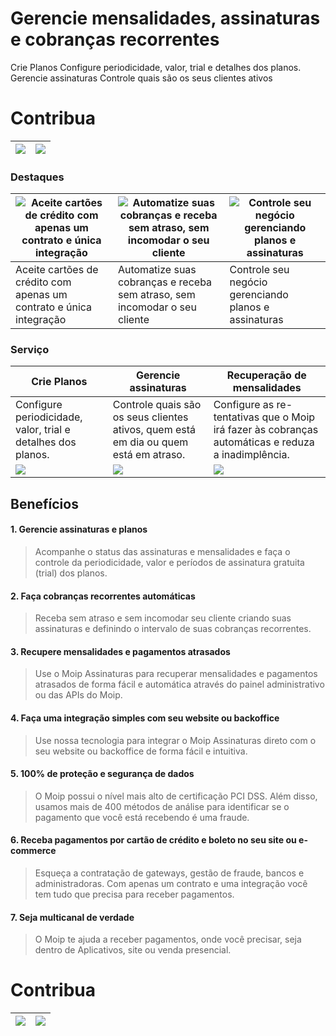 # Gerencie mensalidades, assinaturas e cobranças recorrentes
Crie Planos Configure periodicidade, valor, trial e detalhes dos planos. Gerencie assinaturas Controle quais são os seus clientes ativos

# Contribua
| [![](https://camo.githubusercontent.com/f7b339c769c56e1054ffd43f22dc78b8a3d259e1/68747470733a2f2f7777772e70617970616c6f626a656374732e636f6d2f70745f42522f42522f692f62746e2f62746e5f646f6e61746543435f4c472e676966)](https://www.paypal.com/cgi-bin/webscr?cmd=_s-xclick&hosted_button_id=5262W5FHDE6KA) | [![](https://camo.githubusercontent.com/21d47f65790802a084fd14539019e213bb0c18ee/68747470733a2f2f702e73696d672e756f6c2e636f6d2e62722f6f75742f70616773656775726f2f692f626f746f65732f646f61636f65732f3230397834382d646f61722d617373696e612e676966)](https://pagseguro.uol.com.br/checkout/v2/donation.html?currency=BRL&receiverEmail=valdeirpsr@hotmail.com.br) |
|---|---|

### Destaques
| ![Aceite cartões de crédito com apenas um contrato e única integração](https://moip.com.br/wp-content/uploads/2015/07/slider-assinaturas-1.png) | ![Automatize suas cobranças e receba sem atraso, sem incomodar o seu cliente](https://moip.com.br/wp-content/uploads/2015/07/slider-assinaturas-2.png) | ![Controle seu negócio gerenciando planos e assinaturas](https://moip.com.br/wp-content/uploads/2015/07/slider-assinaturas-3.png) |
|---|---|---|
| Aceite cartões de crédito com apenas um contrato e única integração | Automatize suas cobranças e receba sem atraso, sem incomodar o seu cliente | Controle seu negócio gerenciando planos e assinaturas |

 ### Serviço
| Crie Planos | Gerencie assinaturas | Recuperação de mensalidades |
|-------------|----------------------|-----------------------------|
|Configure periodicidade, valor, trial e detalhes dos planos.| Controle quais são os seus clientes ativos, quem está em dia ou quem está em atraso. | Configure as re-tentativas que o Moip irá fazer às cobranças automáticas e reduza a inadimplência.
|![](https://moip.com.br/wp-content/uploads/2015/12/slider-assinaturas-crie-planos2.png)| ![](https://moip.com.br/wp-content/uploads/2015/08/slider-assinaturas-gerencie-assinaturas.png) | ![](https://moip.com.br/wp-content/uploads/2015/08/slider-assinaturas-recuperacao-mensalidades.png)

## Benefícios
#### 1. Gerencie assinaturas e planos
> Acompanhe o status das assinaturas e mensalidades e faça o controle da periodicidade, valor e períodos de assinatura gratuita (trial) dos planos.

#### 2. Faça cobranças recorrentes automáticas
> Receba sem atraso e sem incomodar seu cliente criando suas assinaturas e definindo o intervalo de suas cobranças recorrentes.

#### 3. Recupere mensalidades e pagamentos atrasados
> Use o Moip Assinaturas para recuperar mensalidades e pagamentos atrasados de forma fácil e automática através do painel administrativo ou das APIs do Moip.

#### 4. Faça uma integração simples com seu website ou backoffice
> Use nossa tecnologia para integrar o Moip Assinaturas direto com o seu website ou backoffice de forma fácil e intuitiva.

#### 5. 100% de proteção e segurança de dados
> O Moip possui o nível mais alto de certificação PCI DSS. Além disso, usamos mais de 400 métodos de análise para identificar se o pagamento que você está recebendo é uma fraude.

#### 6. Receba pagamentos por cartão de crédito e boleto no seu site ou e-commerce
> Esqueça a contratação de gateways, gestão de fraude, bancos e administradoras. Com apenas um contrato e uma integração você tem tudo que precisa para receber pagamentos.

#### 7. Seja multicanal de verdade
> O Moip te ajuda a receber pagamentos, onde você precisar, seja dentro de Aplicativos, site ou venda presencial.

# Contribua
| [![](https://camo.githubusercontent.com/f7b339c769c56e1054ffd43f22dc78b8a3d259e1/68747470733a2f2f7777772e70617970616c6f626a656374732e636f6d2f70745f42522f42522f692f62746e2f62746e5f646f6e61746543435f4c472e676966)](https://www.paypal.com/cgi-bin/webscr?cmd=_s-xclick&hosted_button_id=5262W5FHDE6KA) | [![](https://camo.githubusercontent.com/21d47f65790802a084fd14539019e213bb0c18ee/68747470733a2f2f702e73696d672e756f6c2e636f6d2e62722f6f75742f70616773656775726f2f692f626f746f65732f646f61636f65732f3230397834382d646f61722d617373696e612e676966)](https://pagseguro.uol.com.br/checkout/v2/donation.html?currency=BRL&receiverEmail=valdeirpsr@hotmail.com.br) |
|---|---|
